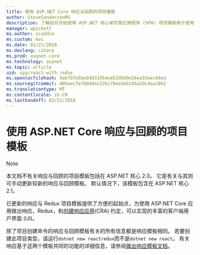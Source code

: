 ```yaml
---
title: 使用 ASP.NET Core 响应与回顾的项目模板
author: SteveSandersonMS
description: 了解如何开始使用 ASP.NET 核心单页面应用程序 (SPA) 项目模板用于使用 Redux 和创建响应应用程序的响应。
manager: wpickett
ms.author: scaddie
ms.custom: mvc
ms.date: 02/21/2018
ms.devlang: csharp
ms.prod: aspnet-core
ms.technology: aspnet
ms.topic: article
uid: spa/react-with-redux
ms.openlocfilehash: 9abfbfe5be69d3145de453d9d9e56ea35eec64ed
ms.sourcegitcommit: 48beecfe749ddac52bc79aa3eb246a2dcdaa1862
ms.translationtype: MT
ms.contentlocale: zh-CN
ms.lasthandoff: 03/22/2018
---
```

# <a name="use-the-react-with-redux-project-template-with-aspnet-core"></a>使用 ASP.NET Core 响应与回顾的项目模板

> [!NOTE]
> 本文档不有关响应与回顾的项目模板包括在 ASP.NET 核心 2.0。 它是有关与其则可手动更新较新的响应与回顾模板。 默认情况下，该模板包含在 ASP.NET 核心 2.1。

已更新的响应与 Redux 项目模板提供了方便的起始点，为使用 ASP.NET Core 应用做出响应，Redux，和[创建响应应用](https://github.com/facebookincubator/create-react-app)(CRA) 约定，可以实现的丰富的客户端用户界面 (UI)。

除了项目创建命令的响应与回顾模板有关的所有信息都是响应模板相同。 若要创建此项目类型，请运行`dotnet new reactredux`而不是`dotnet new react`。 有关响应基于这两个模板共同的功能的详细信息，请参阅[做出响应模板文档](xref:spa/react)。

